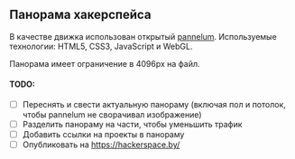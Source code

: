## Панорама хакерспейса

В качестве движка использован открытый [pannelum](https://github.com/mpetroff/pannellum/).
Используемые технологии: HTML5, CSS3, JavaScript и WebGL.

Панорама имеет ограничение в 4096px на файл.

#### TODO:
- [ ] Переснять и свести актуальную панораму (включая пол и потолок, чтобы pannelum не сворачивал изображение)
- [ ] Разделить панораму на части, чтобы уменьшить трафик
- [ ] Добавить ссылки на проекты в панораму
- [ ] Опубликовать на https://hackerspace.by/
